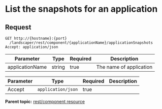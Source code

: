 # List the snapshots for an application

## Request

```
GET http://{hostname}:{port}
  /landscaper/rest/component/{applicationName}/applicationSnapshots
Accept: application/json

```

|Parameter|Type|Required|Description|
|---------|----|--------|-----------|
|applicationName|string|true|The name of application|

|Parameter|Type|Required|Description|
|---------|----|--------|-----------|
|Accept|`application/json`|true| |

**Parent topic:** [rest/component resource](../../com.ibm.edt.api.doc/topics/rest_component.md)


